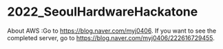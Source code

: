 # 2022_SeoulHardwareHackatone

About AWS :Go to https://blog.naver.com/myj0406.
If you want to see the completed server, go to https://blog.naver.com/myj0406/222616729455.
